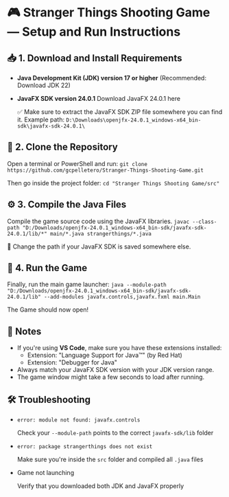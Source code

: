 # 🎮 Stranger Things Shooting Game — Setup and Run Instructions

## 📥 1. Download and Install Requirements
- **Java Development Kit (JDK) version 17 or higher**
(Recommended: Download JDK 22)
- **JavaFX SDK version 24.0.1**
Download JavaFX 24.0.1 here

    ✅ Make sure to extract the JavaFX SDK ZIP file somewhere you can find it.
    Example path: ```D:\Downloads\openjfx-24.0.1_windows-x64_bin-sdk\javafx-sdk-24.0.1\```

## 📂 2. Clone the Repository
Open a terminal or PowerShell and run:
```git clone https://github.com/gcpelletero/Stranger-Things-Shooting-Game.git```

Then go inside the project folder:
```cd "Stranger Things Shooting Game/src"```

## ⚙️ 3. Compile the Java Files
Compile the game source code using the JavaFX libraries.
```javac --class-path "D:/Downloads/openjfx-24.0.1_windows-x64_bin-sdk/javafx-sdk-24.0.1/lib/*" main/*.java strangerthings/*.java```

🔵 Change the path if your JavaFX SDK is saved somewhere else.

## 🚀 4. Run the Game
Finally, run the main game launcher:
```java --module-path "D:/Downloads/openjfx-24.0.1_windows-x64_bin-sdk/javafx-sdk-24.0.1/lib" --add-modules javafx.controls,javafx.fxml main.Main```

The Game should now open!

## 📢 Notes
- If you're using **VS Code**, make sure you have these extensions installed:
    - Extension: "Language Support for Java™" (by Red Hat)
    - Extension: "Debugger for Java"
- Always match your JavaFX SDK version with your JDK version range.
- The game window might take a few seconds to load after running.

## 🛠️ Troubleshooting
- ```error: module not found: javafx.controls ```

    Check your ```--module-path``` points to the correct ```javafx-sdk/lib``` folder

- ```error: package strangerthings does not exist```

    Make sure you're inside the ```src``` folder and compiled all ```.java``` files

- Game not launching 

    Verify that you downloaded both JDK and JavaFX properly





